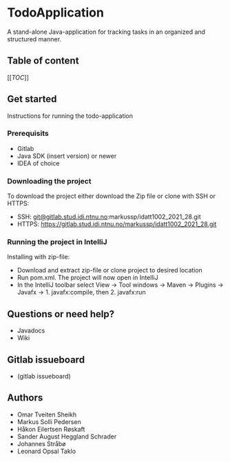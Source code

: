 # TodoApplication
A stand-alone Java-application for tracking tasks in an organized and structured manner.

## Table of content
[[_TOC_]]

## Get started
Instructions for running the todo-application

### Prerequisits
* Gitlab
* Java SDK (insert version) or newer
* IDEA of choice

### Downloading the project
To download the project either download the Zip file or clone with SSH or HTTPS:
* SSH: git@gitlab.stud.idi.ntnu.no:markussp/idatt1002_2021_28.git
* HTTPS: https://gitlab.stud.idi.ntnu.no/markussp/idatt1002_2021_28.git

### Running the project in IntelliJ
Installing with zip-file:
* Download and extract zip-file or clone project to desired location
* Run pom.xml. The project will now open in IntelliJ
* In the IntelliJ toolbar select View -> Tool windows -> Maven -> Plugins -> Javafx -> 1. javafx:compile, then 2. javafx:run

## Questions or need help?
* Javadocs
* Wiki

## Gitlab issueboard
* (gitlab issueboard)

## Authors
* Omar Tveiten Sheikh
* Markus Solli Pedersen
* Håkon Eilertsen Røskaft
* Sander August Heggland Schrader
* Johannes Stråbø
* Leonard Opsal Taklo

